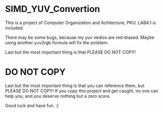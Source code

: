 # SIMD_YUV_Convertion

This is a project of Computer Organization and Achitecture, PKU. LAB4.1 is included.

There may be some bugs, because my yuv vedios are red-biased.
Maybe using another yuv2rgb formula will fix the problem.

Last but the most important thing is that PLEASE DO NOT COPY!

# DO NOT COPY

Last but the most important thing is that you can reference them, but PLEASE DO NOT COPY! If you copy this project and get caught, no one can help you, and you deserve nothing but a zero score.

Good luck and have fun. :)
